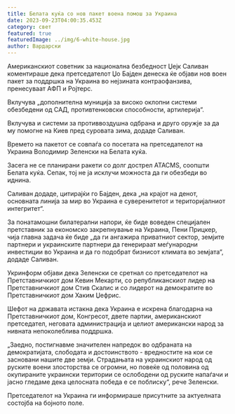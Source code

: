 ```yaml
---
title: Белата куќа со нов пакет воена помош за Украина
date: 2023-09-23T04:00:35.453Z
category: свет
featured: true
featuredImage: ../img/6-white-house.jpg
author: Вардарски
---
```

Американскиот советник за национална безбедност Џејк Саливан коментираше дека претседателот Џо Бајден денеска ќе објави нов воен пакет за поддршка на Украина во нејзината контраофанзива, пренесуваат АФП и Ројтерс.

Вклучува „дополнителна муниција за високо оклопни системи обезбедени од САД, противтенковски способности, артилерија“.

Вклучува и системи за противвоздушна одбрана и друго оружје за да му помогне на Киев пред суровата зима, додаде Саливан.

Времето на пакетот се совпаѓа со посетата на претседателот на Украина Володимир Зеленски на Белата куќа.

Засега не се планирани ракети со долг дострел ATACMS, соопшти Белата куќа. Сепак, тој не ја исклучи можноста да ги обезбеди во иднина.

Саливан додаде, цитирајќи го Бајден, дека „на крајот на денот, основната линија за мир во Украина е суверенитетот и територијалниот интегритет“.

За понатамошни билатерални напори, ќе биде воведен специјален претставник за економско закрепнување на Украина, Пени Прицкер, чија главна задача ќе биде „да ги ангажира приватниот сектор, земјите партнери и украинските партнери да генерираат меѓународни инвестиции во Украина и да го подобрат бизнисот климата во земјата“, додаде Саливан.

Укринформ објави дека Зеленски се сретнал со претседателот на Претставничкиот дом Кевин Мекарти, со републиканскиот лидер на Претставничкиот дом Стив Скалис и со лидерот на демократите во Претставничкиот дом Хаким Џефрис.

Шефот на државата истакна дека Украина е искрена благодарна на Претставничкиот дом, Конгресот, двете партии, американскиот претседател, неговата администрација и целиот американски народ за нивната непоколеблива поддршка.

„Заедно, постигнавме значителен напредок во одбраната на демократијата, слободата и достоинството - вредностите на кои се засновани нашите две земји. Страдањата на украинскиот народ од руските воени злосторства се огромни, но повеќе од половина од окупираните украински територии се ослободени од руските напаѓачи и јасно гледаме дека целосната победа е се поблиску“, рече Зеленски.

Претседателот на Украина ги информираше присутните за актуелната состојба на бојното поле.